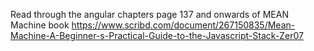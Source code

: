 Read through the angular chapters page 137 and onwards of MEAN Machine book
https://www.scribd.com/document/267150835/Mean-Machine-A-Beginner-s-Practical-Guide-to-the-Javascript-Stack-Zer07